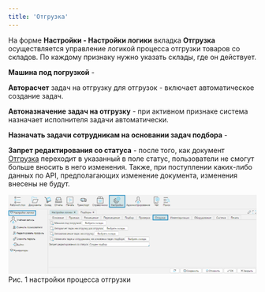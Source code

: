 ```yaml
---
title: 'Отгрузка'
---
```


На форме **Настройки - Настройки логики** вкладка **Отгрузка** осуществляется управление логикой процесса отгрузки товаров со складов. 
По каждому признаку нужно указать склады, где он действует.

**Машина под погрузкой** -

**Авторасчет** задач на отгрузку для отгрузок - включает автоматическое создание задач.

**Автоназначение задач на отгрузку** - при активном признаке система назначает исполнителя задачи  автоматически.

**Назначать задачи сотрудникам на основании задач подбора** -

**Запрет редактирования со статуса** - после того, как документ [Отгрузка](../control/documents/documents.md) переходит в указанный в поле статус, 
пользователи не смогут больше вносить в него изменения. Также, при поступлении каких-либо данных по API, предполагающих изменение документа, изменения внесены не будут.

![](img/shipment1.png)  
Рис. 1 настройки процесса отгрузки  





